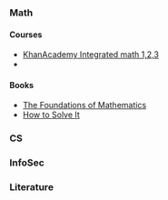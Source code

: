 ### Math

#### Courses
* [KhanAcademy Integrated math 1,2,3](https://www.khanacademy.org/math/math1)
* []()
#### Books
* [The Foundations of Mathematics](https://www.amazon.com/gp/product/019870643X)
* [How to Solve It](https://www.amazon.com/How-Solve-Mathematical-Princeton-Science/dp/069116407X)
### CS

### InfoSec

### Literature
